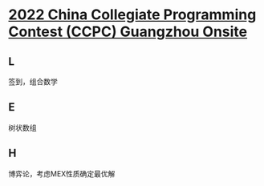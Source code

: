 # [2022 China Collegiate Programming Contest (CCPC) Guangzhou Onsite](https://codeforces.com/gym/104053)



## L

签到，组合数学

## E

树状数组

## H

博弈论，考虑MEX性质确定最优解



